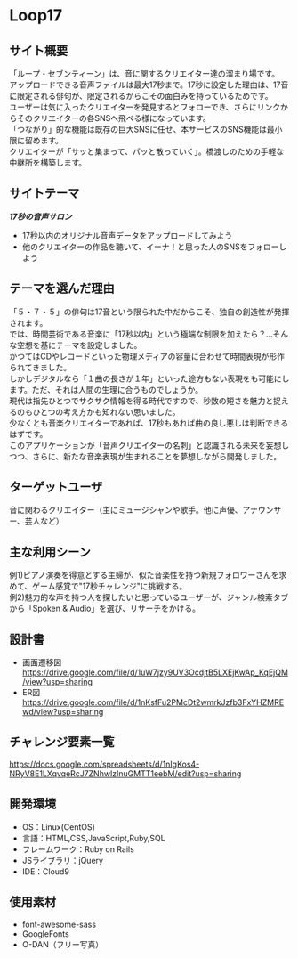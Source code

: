 # Loop17

## サイト概要
「ループ・セブンティーン」は、音に関するクリエイター達の溜まり場です。</br>
アップロードできる音声ファイルは最大17秒まで。17秒に設定した理由は、17音に限定される俳句が、限定されるからこその面白みを持っているためです。</br>
ユーザーは気に入ったクリエイターを発見するとフォローでき、さらにリンクからそのクリエイターの各SNSへ飛べる様になっています。</br>
「つながり」的な機能は既存の巨大SNSに任せ、本サービスのSNS機能は最小限に留めます。</br>
クリエイターが「サッと集まって、パッと散っていく」。橋渡しのための手軽な中継所を構築します。

## サイトテーマ
***17秒の音声サロン***

- 17秒以内のオリジナル音声データをアップロードしてみよう
- 他のクリエイターの作品を聴いて、イーナ！と思った人のSNSをフォローしよう

## テーマを選んだ理由
「５・７・５」の俳句は17音という限られた中だからこそ、独自の創造性が発揮されます。</br>
では、時間芸術である音楽に「17秒以内」という極端な制限を加えたら？…そんな空想を基にテーマを設定しました。</br>
かつてはCDやレコードといった物理メディアの容量に合わせて時間表現が形作られてきました。</br>
しかしデジタルなら「１曲の長さが１年」といった途方もない表現をも可能にします。ただ、それは人間の生理に合うものでしょうか。</br>
現代は指先ひとつでサクサク情報を得る時代ですので、秒数の短さを魅力と捉えるのもひとつの考え方かも知れない思いました。</br>
少なくとも音楽クリエイターであれば、17秒もあれば曲の良し悪しは判断できるはずです。</br>
このアプリケーションが「音声クリエイターの名刺」と認識される未来を妄想しつつ、さらに、新たな音楽表現が生まれることを夢想しながら開発しました。

## ターゲットユーザ
音に関わるクリエイター（主にミュージシャンや歌手。他に声優、アナウンサー、芸人など）

## 主な利用シーン
例1)ピアノ演奏を得意とする主婦が、似た音楽性を持つ新規フォロワーさんを求めて、ゲーム感覚で"17秒チャレンジ"に挑戦する。</br>
例2)魅力的な声を持つ人を探したいと思っているユーザーが、ジャンル検索タブから「Spoken & Audio」を選び、リサーチをかける。

## 設計書
- 画面遷移図
  https://drive.google.com/file/d/1uW7jzy9UV3OcdjtB5LXEjKwAp_KqEjQM/view?usp=sharing
- ER図
　https://drive.google.com/file/d/1nKsfFu2PMcDt2wmrkJzfb3FxYHZMREwd/view?usp=sharing

## チャレンジ要素一覧
https://docs.google.com/spreadsheets/d/1nIgKos4-NRyV8E1LXqvqeRcJ7ZNhwlzInuGMTT1eebM/edit?usp=sharing

## 開発環境
- OS：Linux(CentOS)
- 言語：HTML,CSS,JavaScript,Ruby,SQL
- フレームワーク：Ruby on Rails
- JSライブラリ：jQuery
- IDE：Cloud9

## 使用素材
- font-awesome-sass
- GoogleFonts
- O-DAN（フリー写真）